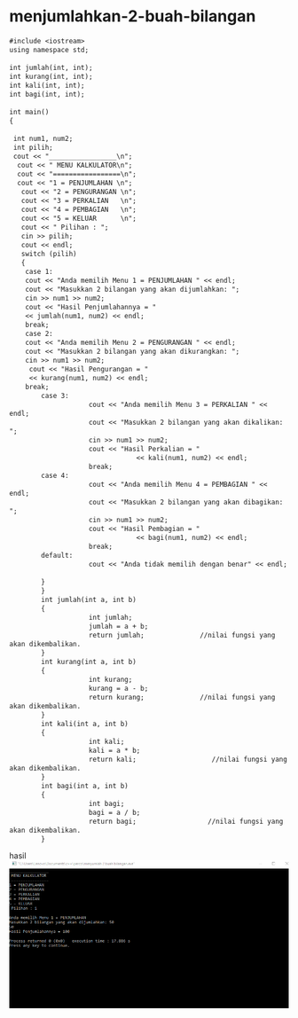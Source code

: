# menjumlahkan-2-buah-bilangan

    #include <iostream>
    using namespace std;

    int jumlah(int, int);
    int kurang(int, int);
    int kali(int, int);
    int bagi(int, int);

    int main()
    {

     int num1, num2;
     int pilih;
     cout << "_________________\n";
      cout << " MENU KALKULATOR\n";
      cout << "=================\n";
      cout << "1 = PENJUMLAHAN \n";
       cout << "2 = PENGURANGAN \n";
       cout << "3 = PERKALIAN   \n";
       cout << "4 = PEMBAGIAN   \n";
       cout << "5 = KELUAR      \n";
       cout << " Pilihan : ";
       cin >> pilih;
       cout << endl;
       switch (pilih)
       {
        case 1:
        cout << "Anda memilih Menu 1 = PENJUMLAHAN " << endl;
        cout << "Masukkan 2 bilangan yang akan dijumlahkan: ";
        cin >> num1 >> num2;
        cout << "Hasil Penjumlahannya = "
        << jumlah(num1, num2) << endl;
        break;
        case 2:
        cout << "Anda memilih Menu 2 = PENGURANGAN " << endl;
        cout << "Masukkan 2 bilangan yang akan dikurangkan: ";
        cin >> num1 >> num2;
         cout << "Hasil Pengurangan = "
         << kurang(num1, num2) << endl;
        break;
            case 3:
                        cout << "Anda memilih Menu 3 = PERKALIAN " << endl;
                        cout << "Masukkan 2 bilangan yang akan dikalikan: ";
                        cin >> num1 >> num2;
                        cout << "Hasil Perkalian = "
                                    << kali(num1, num2) << endl;
                        break;
            case 4:
                        cout << "Anda memilih Menu 4 = PEMBAGIAN " << endl;
                        cout << "Masukkan 2 bilangan yang akan dibagikan: ";
                        cin >> num1 >> num2;
                        cout << "Hasil Pembagian = "
                                    << bagi(num1, num2) << endl;
                        break;
            default:
                        cout << "Anda tidak memilih dengan benar" << endl;

            }
            }
            int jumlah(int a, int b)
            {
                        int jumlah;
                        jumlah = a + b;
                        return jumlah;              //nilai fungsi yang akan dikembalikan.
            }
            int kurang(int a, int b)
            {
                        int kurang;
                        kurang = a - b;
                        return kurang;              //nilai fungsi yang akan dikembalikan.
            }
            int kali(int a, int b)
            {
                        int kali;
                        kali = a * b;
                        return kali;                   //nilai fungsi yang akan dikembalikan.
            }
            int bagi(int a, int b)
            {
                        int bagi;
                        bagi = a / b;
                        return bagi;                  //nilai fungsi yang akan dikembalikan.
            }
            
            
   hasil
   ![img](https://github.com/septianaana/menjumlahkan-2-buah-bilangan/blob/master/menjumlahkan%202%20buah%20bilangan.png?raw=true)
